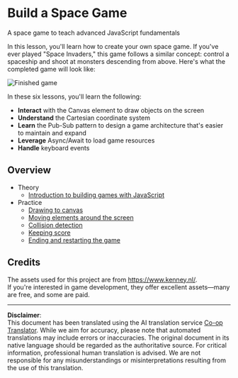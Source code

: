 <!--
CO_OP_TRANSLATOR_METADATA:
{
  "original_hash": "c40a698395ee5102715f7880bba3f2e7",
  "translation_date": "2025-08-28T11:31:47+00:00",
  "source_file": "6-space-game/README.md",
  "language_code": "en"
}
-->
# Build a Space Game

A space game to teach advanced JavaScript fundamentals

In this lesson, you'll learn how to create your own space game. If you've ever played "Space Invaders," this game follows a similar concept: control a spaceship and shoot at monsters descending from above. Here's what the completed game will look like:

![Finished game](../../../6-space-game/images/pewpew.gif)

In these six lessons, you'll learn the following:

- **Interact** with the Canvas element to draw objects on the screen
- **Understand** the Cartesian coordinate system
- **Learn** the Pub-Sub pattern to design a game architecture that's easier to maintain and expand
- **Leverage** Async/Await to load game resources
- **Handle** keyboard events

## Overview

- Theory
   - [Introduction to building games with JavaScript](1-introduction/README.md)
- Practice
   - [Drawing to canvas](2-drawing-to-canvas/README.md)
   - [Moving elements around the screen](3-moving-elements-around/README.md)
   - [Collision detection](4-collision-detection/README.md)
   - [Keeping score](5-keeping-score/README.md)
   - [Ending and restarting the game](6-end-condition/README.md)

## Credits

The assets used for this project are from https://www.kenney.nl/.  
If you're interested in game development, they offer excellent assets—many are free, and some are paid.

---

**Disclaimer**:  
This document has been translated using the AI translation service [Co-op Translator](https://github.com/Azure/co-op-translator). While we aim for accuracy, please note that automated translations may include errors or inaccuracies. The original document in its native language should be regarded as the authoritative source. For critical information, professional human translation is advised. We are not responsible for any misunderstandings or misinterpretations resulting from the use of this translation.